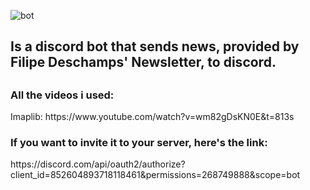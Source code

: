 ![bot](https://img.shields.io/badge/DESCHAMPS-BOT-brightgreen)

<h2>Is a discord bot that sends news, provided by Filipe Deschamps' Newsletter, to discord.<h2>
<h3>All the videos i used:</h3>
  Imaplib: 
  https://www.youtube.com/watch?v=wm82gDsKN0E&t=813s


<h3>If you want to invite it to your server, here's the link:</h3>
https://discord.com/api/oauth2/authorize?client_id=852604893718118461&permissions=268749888&scope=bot
